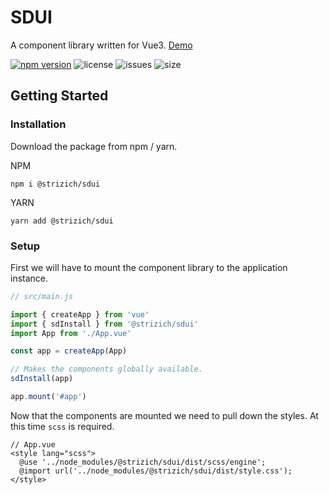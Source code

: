 # SDUI
A component library written for Vue3. [Demo](https://www.strizichdesign.com)

[![npm version](https://badge.fury.io/js/%40strizich%2Fsdui.svg)](https://badge.fury.io/js/%40strizich%2Fsdui)
![license](https://img.shields.io/npm/l/@strizich/sdui)
![issues](https://img.shields.io/github/issues/strizich/sdui-vite)
![size](https://img.shields.io/bundlephobia/minzip/@strizich/sdui)

## Getting Started

### Installation
Download the package from npm / yarn.

NPM
```
npm i @strizich/sdui
```

YARN
```
yarn add @strizich/sdui
```

### Setup
First we will have to mount the component library to the application instance.

```js
// src/main.js

import { createApp } from 'vue'
import { sdInstall } from '@strizich/sdui'
import App from './App.vue'

const app = createApp(App)

// Makes the components globally available.
sdInstall(app)

app.mount('#app')
```

Now that the components are mounted we need to pull down the styles. At this time `scss` is required.

``` vue
// App.vue
<style lang="scss">
  @use '../node_modules/@strizich/sdui/dist/scss/engine';
  @import url('../node_modules/@strizich/sdui/dist/style.css');
</style>
```

